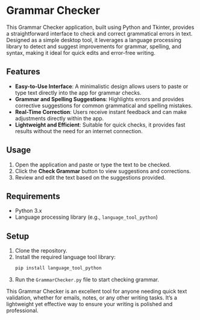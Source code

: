 # Grammar Checker

This Grammar Checker application, built using Python and Tkinter, provides a straightforward interface to check and correct grammatical errors in text. Designed as a simple desktop tool, it leverages a language processing library to detect and suggest improvements for grammar, spelling, and syntax, making it ideal for quick edits and error-free writing.

## Features
- **Easy-to-Use Interface**: A minimalistic design allows users to paste or type text directly into the app for grammar checks.
- **Grammar and Spelling Suggestions**: Highlights errors and provides corrective suggestions for common grammatical and spelling mistakes.
- **Real-Time Correction**: Users receive instant feedback and can make adjustments directly within the app.
- **Lightweight and Efficient**: Suitable for quick checks, it provides fast results without the need for an internet connection.

## Usage
1. Open the application and paste or type the text to be checked.
2. Click the **Check Grammar** button to view suggestions and corrections.
3. Review and edit the text based on the suggestions provided.

## Requirements
- Python 3.x
- Language processing library (e.g., `language_tool_python`)

## Setup
1. Clone the repository.
2. Install the required language tool library:
   ```bash
   pip install language_tool_python
   ```
3. Run the `GrammarChecker.py` file to start checking grammar.

This Grammar Checker is an excellent tool for anyone needing quick text validation, whether for emails, notes, or any other writing tasks. It’s a lightweight yet effective way to ensure your writing is polished and professional.
